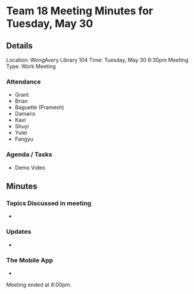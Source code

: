 # Team 18 Meeting Minutes for Tuesday, May 30

## Details

Location: WongAvery Library 104
Time: Tuesday, May 30 6:30pm
Meeting Type: Work Meeting

### Attendance

-   Grant
-   Brian
-   Baguette (Pramesh)
-   Damaris
-   Kavi
-   Shuyi
-   Yulei
-   Fangyu

### Agenda / Tasks

-   Demo Video

## Minutes

### Topics Discussed in meeting

-   

### Updates

-   

### The Mobile App

-   

Meeting ended at 8:00pm.
